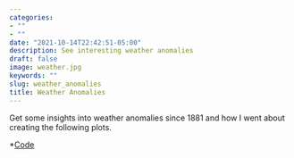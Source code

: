 ```yaml
---
categories:
- ""
- ""
date: "2021-10-14T22:42:51-05:00"
description: See interesting weather anomalies
draft: false
image: weather.jpg
keywords: ""
slug: weather_anomalies
title: Weather Anomalies
---
```

Get some insights into weather anomalies since 1881 and how I went about creating the following plots.

*[Code](content/blogs/weather_anomalies.html)